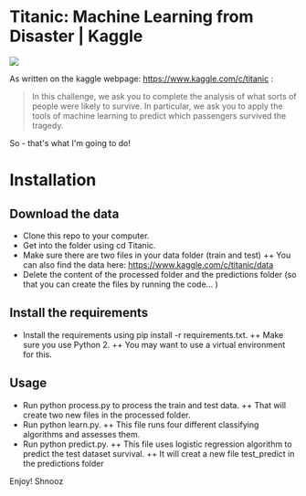 # Titanic: Machine Learning from Disaster | Kaggle

![](images/C:\Users\shnoo\Downloads\3klaKa7.jpg?raw=true)

 As written on the kaggle webpage: https://www.kaggle.com/c/titanic :
 > In this challenge, we ask you to complete the analysis of what sorts of people were likely to survive. In particular, we ask you to apply the tools of machine learning to predict which passengers survived the tragedy.

 So - that's what I'm going to do!

# Installation
## Download the data
+ Clone this repo to your computer.
+ Get into the folder using cd Titanic.
+ Make sure there are two files in your data folder (train and test)
++ You can also find the data here: https://www.kaggle.com/c/titanic/data
+ Delete the content of the processed folder and the predictions folder (so that you can create the files by running the code... )

## Install the requirements
+ Install the requirements using pip install -r requirements.txt. 
++ Make sure you use Python 2.
++ You may want to use a virtual environment for this.

## Usage
+ Run python process.py to process the train and test data. 
++ That will create two new files in the processed folder.
+ Run python learn.py.
++ This file runs four different classifying algorithms and assesses them.
+ Run python predict.py.
++ This file uses logistic regression algorithm to predict the test dataset survival.
++ It will creat a new file test_predict in the predictions folder

Enjoy!
Shnooz